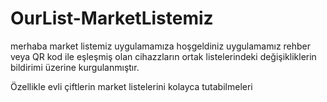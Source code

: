 # OurList-MarketListemiz
merhaba market listemiz uygulamamıza hoşgeldiniz 
uygulamamız rehber veya QR kod ile eşleşmiş olan cihazzların ortak listelerindeki değişikliklerin bildirimi üzerine kurgulanmıştır.

Özellikle evli çiftlerin market listelerini kolayca tutabilmeleri 
